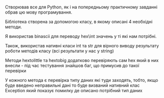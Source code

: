 Створював все для Python, як і на попередньому практичному завданні обрав цю мову програмування.

Бібліотека створена за допомогою класу, в якому описані 4 необхідні методи.

Я використав binascii для переводу hex\int значень у ті які нам потрібні.

Також, використав нативні класи int та str для вірного виводу результату роботи методів класу (всі результати у нас у string)

Методи hextolittle та hextobig додатково перевіряють сам hex який в них внесли - під час тестування знайшов баг, що примусив до такої перевірки

У кожного метода є перевірка типу даних які туди заходять, тобто, якщо буде введено неправильні дані то буде визваний нативний клас Exception який показує помилку де описано потрібний тип даних